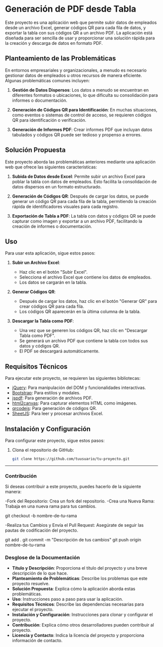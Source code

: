 # Generación de PDF desde Tabla

Este proyecto es una aplicación web que permite subir datos de empleados desde un archivo Excel, generar códigos QR para cada fila de datos, y exportar la tabla con sus códigos QR a un archivo PDF. La aplicación está diseñada para ser sencilla de usar y proporcionar una solución rápida para la creación y descarga de datos en formato PDF.

## Planteamiento de las Problemáticas

En entornos empresariales y organizacionales, a menudo es necesario gestionar datos de empleados u otros recursos de manera eficiente. Algunas problemáticas comunes incluyen:

1. **Gestión de Datos Dispersos**: Los datos a menudo se encuentran en diferentes formatos o ubicaciones, lo que dificulta su consolidación para informes o documentación.

2. **Generación de Códigos QR para Identificación**: En muchas situaciones, como eventos o sistemas de control de acceso, se requieren códigos QR para identificación o verificación.

3. **Generación de Informes PDF**: Crear informes PDF que incluyan datos tabulados y códigos QR puede ser tedioso y propenso a errores.

## Solución Propuesta

Este proyecto aborda las problemáticas anteriores mediante una aplicación web que ofrece las siguientes características:

1. **Subida de Datos desde Excel**: Permite subir un archivo Excel para poblar la tabla con datos de empleados. Esto facilita la consolidación de datos dispersos en un formato estructurado.

2. **Generación de Códigos QR**: Después de cargar los datos, se puede generar un código QR para cada fila de la tabla, permitiendo la creación rápida de identificadores visuales para cada registro.

3. **Exportación de Tabla a PDF**: La tabla con datos y códigos QR se puede capturar como imagen y exportar a un archivo PDF, facilitando la creación de informes o documentación.

## Uso

Para usar esta aplicación, sigue estos pasos:

1. **Subir un Archivo Excel**:
   - Haz clic en el botón "Subir Excel".
   - Selecciona el archivo Excel que contiene los datos de empleados.
   - Los datos se cargarán en la tabla.

2. **Generar Códigos QR**:
   - Después de cargar los datos, haz clic en el botón "Generar QR" para crear códigos QR para cada fila.
   - Los códigos QR aparecerán en la última columna de la tabla.

3. **Descargar la Tabla como PDF**:
   - Una vez que se generen los códigos QR, haz clic en "Descargar Tabla como PDF".
   - Se generará un archivo PDF que contiene la tabla con todos sus datos y códigos QR.
   - El PDF se descargará automáticamente.

## Requisitos Técnicos

Para ejecutar este proyecto, se requieren las siguientes bibliotecas:

- [jQuery](https://jquery.com/): Para manipulación del DOM y funcionalidades interactivas.
- [Bootstrap](https://getbootstrap.com/): Para estilos y modales.
- [jspdf](https://github.com/parallax/jsPDF): Para generación de archivos PDF.
- [html2canvas](https://html2canvas.hertzen.com/): Para capturar elementos HTML como imágenes.
- [qrcodejs](https://github.com/davidshimjs/qrcodejs): Para generación de códigos QR.
- [SheetJS](https://github.com/SheetJS/sheetjs): Para leer y procesar archivos Excel.

## Instalación y Configuración

Para configurar este proyecto, sigue estos pasos:

1. Clona el repositorio de GitHub:
   ```bash
   git clone https://github.com/tuusuario/tu-proyecto.git

---

### Contribución
Si deseas contribuir a este proyecto, puedes hacerlo de la siguiente manera:

-Fork del Repositorio: Crea un fork del repositorio.
-Crea una Nueva Rama: Trabaja en una nueva rama para tus cambios.

git checkout -b nombre-de-tu-rama

-Realiza tus Cambios y Envía el Pull Request: Asegúrate de seguir las pautas de codificación del proyecto.

git add .
git commit -m "Descripción de tus cambios"
git push origin nombre-de-tu-rama



### Desglose de la Documentación
- **Título y Descripción**: Proporciona el título del proyecto y una breve descripción de lo que hace.
- **Planteamiento de Problemáticas**: Describe los problemas que este proyecto resuelve.
- **Solución Propuesta**: Explica cómo la aplicación aborda estas problemáticas.
- **Uso**: Instrucciones paso a paso para usar la aplicación.
- **Requisitos Técnicos**: Describe las dependencias necesarias para ejecutar el proyecto.
- **Instalación y Configuración**: Instrucciones para clonar y configurar el proyecto.
- **Contribución**: Explica cómo otros desarrolladores pueden contribuir al proyecto.
- **Licencia y Contacto**: Indica la licencia del proyecto y proporciona información de contacto.

